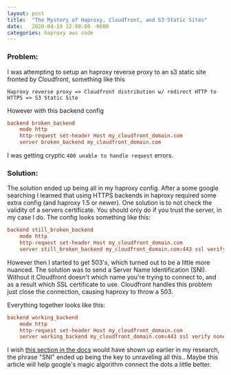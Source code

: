 ```yaml
---
layout: post
title:  "The Mystery of Haproxy, Cloudfront, and S3 Static Sites"
date:   2020-04-10 12:08:00 -0600
categories: haproxy aws code
---
```


### Problem:
I was attempting to setup an haproxy reverse proxy to an s3 static site fronted by Cloudfront, something like this

```
Haproxy reverse proxy => Cloudfront distribution w/ redirect HTTP to HTTPS => S3 Static Site
```

However with this backend config

```conf
backend broken_backend
    mode http
    http-request set-header Host my_cloudfront_domain.com
    server broken_backend my_cloudfront_domain.com
```

I was getting cryptic `400 unable to handle request` errors.

### Solution:

The solution ended up being all in my haproxy config. After a some google searching I learned that using HTTPS backends in haproxy required some extra config (and haproxy 1.5 or newer). One solution is to not check the validity of a servers certificate. You should only do if you trust the server, in my case I do. The config looks something like this:

```conf
backend still_broken_backend
    mode http
    http-request set-header Host my_cloudfront_domain.com
    server still_broken_backend my_cloudfront_domain.com:443 ssl verify none
```

However then I started to get 503's, which turned out to be a little more nuanced. The solution was to send a Server Name Identification (SNI). Without it Cloudfront doesn't which name you're trying to connect to, and as a result which SSL certificate to use. Cloudfront handles this problem just close the connection, causing haproxy to throw a 503.

Everything together looks like this:

```conf
backend working_backend
    mode http
    http-request set-header Host my_cloudfront_domain.com
    server working_backend my_cloudfront_domain.com:443 ssl verify none sni str(my_cloudfront_domain.com)
```

I wish [this section in the docs](https://www.haproxy.com/documentation/aloha/9-5/traffic-management/lb-layer7/tls/#define-server-settings) would have shown up earlier in my research, the phrase "SNI" ended up being the key to unraveling all this.. Maybe this article will help google's magic algorithm connect the dots a little better.

